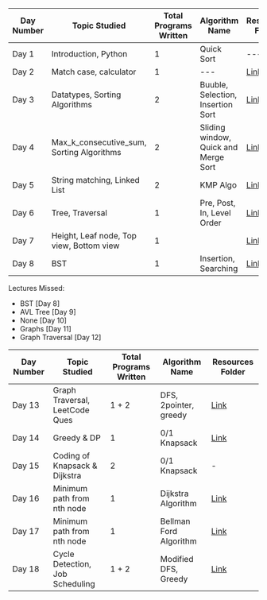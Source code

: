 | Day Number | Topic Studied          | Total Programs Written | Algorithm Name |   Resources Folder  |
|------------|------------------------|------------------------|----------------|---------------------|
| Day 1      | Introduction, Python   | 1                      | Quick Sort     | --- |
| Day 2      | Match case, calculator | 1                      | --- | [Link](./Day%202/)  |
| Day 3      | Datatypes, Sorting Algorithms | 2               | Buuble, Selection, Insertion Sort | [Link](./Day%203/) |
| Day 4      | Max_k_consecutive_sum, Sorting Algorithms | 2   | Sliding window, Quick and Merge Sort | [Link](./Day%204/) |
| Day 5      | String matching, Linked List | 2                | KMP Algo       | [Link](./Day%205/)  |
| Day 6      | Tree, Traversal | 1                    | Pre, Post, In, Level Order | [Link](./Day%206/) |
| Day 7      | Height, Leaf node, Top view, Bottom view | 1                    |  | [Link](./Day%207/) |
| Day 8      | BST | 1                    | Insertion, Searching | [Link](./Day%208/) |

  
Lectures Missed:  
- BST [Day 8]
- AVL Tree [Day 9]
- None [Day 10]
- Graphs [Day 11]
- Graph Traversal [Day 12]

| Day Number | Topic Studied          | Total Programs Written | Algorithm Name |   Resources Folder  |
|------------|------------------------|------------------------|----------------|---------------------|
| Day 13     | Graph Traversal, LeetCode Ques   | 1 + 2                       | DFS, 2pointer, greedy     | [Link](./Day%2013/) |
| Day 14     | Greedy & DP  | 1                       | 0/1 Knapsack     | [Link](./Day%2014/) |
| Day 15     | Coding of Knapsack & Dijkstra  | 2                       | 0/1 Knapsack     | - |
| Day 16     | Minimum path from nth node  | 1                       | Dijkstra Algorithm     | [Link](./Day%2015/) |
| Day 17     | Minimum path from nth node  | 1                       | Bellman Ford Algorithm     | [Link](./Day%2017/) |
| Day 18     | Cycle Detection, Job Scheduling  | 1 + 2                       | Modified DFS, Greedy     | [Link](./Day%2018/) |
